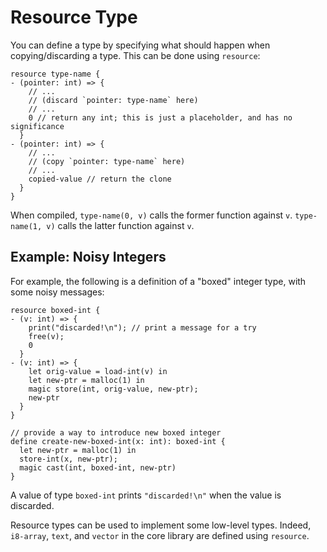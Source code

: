# Resource Type

You can define a type by specifying what should happen when copying/discarding a type. This can be done using `resource`:

```neut
resource type-name {
- (pointer: int) => {
    // ...
    // (discard `pointer: type-name` here)
    // ...
    0 // return any int; this is just a placeholder, and has no significance
  }
- (pointer: int) => {
    // ...
    // (copy `pointer: type-name` here)
    // ...
    copied-value // return the clone
  }
}
```

When compiled, `type-name(0, v)` calls the former function against `v`. `type-name(1, v)` calls the latter function against `v`.

## Example: Noisy Integers

For example, the following is a definition of a "boxed" integer type, with some noisy messages:

```neut
resource boxed-int {
- (v: int) => {
    print("discarded!\n"); // print a message for a try
    free(v);
    0
  }
- (v: int) => {
    let orig-value = load-int(v) in
    let new-ptr = malloc(1) in
    magic store(int, orig-value, new-ptr);
    new-ptr
  }
}

// provide a way to introduce new boxed integer
define create-new-boxed-int(x: int): boxed-int {
  let new-ptr = malloc(1) in
  store-int(x, new-ptr);
  magic cast(int, boxed-int, new-ptr)
}
```

A value of type `boxed-int` prints `"discarded!\n"` when the value is discarded.

Resource types can be used to implement some low-level types. Indeed, `i8-array`, `text`, and `vector` in the core library are defined using `resource`.

